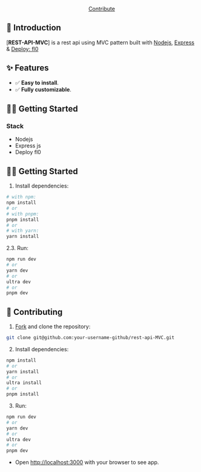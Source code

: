 <div align="center">

<a href="#-contributing">Contribute</a>
</div>

## 👋 Introduction

[**REST-API-MVC**] is a rest api using MVC pattern built with [Nodejs](https://nodejs.org/en),  [Express](https://expressjs.com/) & [Deploy: fl0](https://app.fl0.com/)

## ✨ Features

- ✅ **Easy to install**.
- ✅ **Fully customizable**.

## 👨‍🚀 Getting Started
### Stack
- Nodejs
- Express js
- Deploy fl0
  
## 👨‍🚀 Getting Started

1. Install dependencies:
```bash
# with npm:
npm install 
# or
# with pnpm:
pnpm install
# or
# with yarn:
yarn install 
```

2.3. Run:

```bash
npm run dev
# or
yarn dev
# or
ultra dev
# or
pnpm dev
```

## 🤝 Contributing

1. [Fork](https://github.com/M-Suyuc/rest-api-MVC/fork) and clone the repository:

```bash
git clone git@github.com:your-username-github/rest-api-MVC.git
```

2. Install dependencies:

```bash
npm install
# or
yarn install
# or
ultra install
# or
pnpm install
```

3. Run:

```bash
npm run dev
# or
yarn dev
# or
ultra dev
# or
pnpm dev
```

- Open [http://localhost:3000](http://localhost:3000) with your browser to see app.
